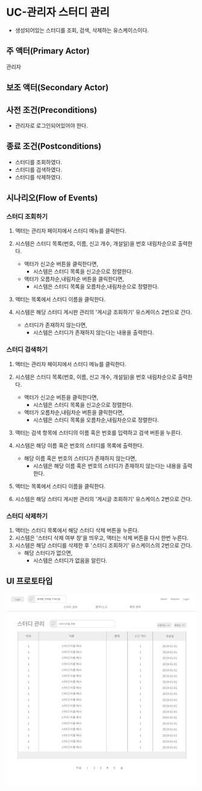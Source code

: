 # UC-관리자 스터디 관리

- 생성되어있는 스터디를 조회, 검색, 삭제하는 유스케이스이다.

## 주 액터(Primary Actor)

관리자

## 보조 액터(Secondary Actor)

## 사전 조건(Preconditions)

- 관리자로 로그인되어있어야 한다.

## 종료 조건(Postconditions)

- 스터디를 조회하였다.
- 스터디를 검색하였다.
- 스터디를 삭제하였다.

## 시나리오(Flow of Events)

### 스터디 조회하기

1. 액터는 관리자 페이지에서 스터디 메뉴를 클릭한다.

2. 시스템은 스터디 목록(번호, 이름, 신고 개수, 개설일)을 번호 내림차순으로 출력한다.

    - 액터가 신고순 버튼을 클릭한다면,
        - 시스템은 스터디 목록을 신고순으로 정렬한다.
    - 액터가 오름차순,내림차순 버튼을 클릭한다면,
        - 시스템은 스터디 목록을 오름차순,내림차순으로 정렬한다.
        
3. 액터는 목록에서 스터디 이름을 클릭한다.

4. 시스템은 해당 스터디 게시판 관리의 '게시글 조회하기' 유스케이스 2번으로 간다.

    - 스터디가 존재하지 않는다면,
        - 시스템은 스터디가 존재하지 않는다는 내용을 출력한다.
        
### 스터디 검색하기

1. 액터는 관리자 페이지에서 스터디 메뉴를 클릭한다.

2. 시스템은 스터디 목록(번호, 이름, 신고 개수, 개설일)을 번호 내림차순으로 출력한다.

    - 액터가 신고순 버튼을 클릭한다면,
        - 시스템은 스터디 목록을 신고순으로 정렬한다.
    - 액터가 오름차순,내림차순 버튼을 클릭한다면,
        - 시스템은 스터디 목록을 오름차순,내림차순으로 정렬한다.
        
3. 액터는 검색 항목에 스터디의 이름 혹은 번호를 입력하고 검색 버튼을 누른다.

4. 시스템은 해당 이름 혹은 번호의 스터디를 목록에 출력한다.

    - 해당 이름 혹은 번호의 스터디가 존재하지 않는다면,
        - 시스템은 해당 이름 혹은 번호의 스터디가 존재하지 않는다는 내용을 출력한다.
        
5. 액터는 목록에서 스터디 이름을 클릭한다.

6. 시스템은 해당 스터디 게시판 관리의 '게시글 조회하기' 유스케이스 2번으로 간다.


### 스터디 삭제하기

1. 액터는 스터디 목록에서 해당 스터디 삭제 버튼을 누른다.
2. 시스템은 '스터디 삭제 여부 창'을 띄우고, 액터는 삭제 버튼을 다시 한번 누른다.
3. 시스템은 해당 스터디를 삭제한 후 '스터디 조회하기' 유스케이스의 2번으로 간다.
    - 해당 스터디가 없으면,
        - 시스템은 스터디가 없음을 알린다.

## UI 프로토타입

![관리자 스터디관리](images/uc-관리자스터디관리.png)